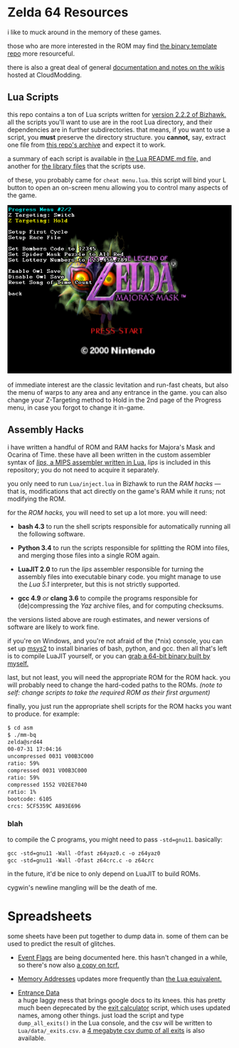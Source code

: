 # Zelda 64 Resources

i like to muck around in the memory of these games.

those who are more interested in the ROM may find [the binary template repo][bt]
more resourceful.

there is also a great deal of general [documentation and notes
on the wikis][cm] hosted at CloudModding.

[bt]: //github.com/EntranceJew/zelda-binary-templates
[cm]: //cloudmodding.com/wiki

## Lua Scripts

this repo contains a ton of Lua scripts
written for [version 2.2.2 of Bizhawk.][bizhawk]
all the scripts you'll want to use are in the root Lua directory,
and their dependencies are in further subdirectories.
that means, if you want to use a script,
you **must** preserve the directory structure.
you **cannot,** say, extract one file from [this repo's archive][arch]
and expect it to work.

[bizhawk]: http://tasvideos.org/BizHawk.html
[arch]: //github.com/notwa/mm/archive/master.zip

a summary of each script is available in [the Lua README.md file,][luarm]
and another for [the library files][librm] that the scripts use.

[luarm]: /Lua/README.md
[librm]: /Lua/lib/README.md

of these, you probably came for `cheat menu.lua`.
this script will bind your L button to open an on-screen menu
allowing you to control many aspects of the game.

![cheat menu.lua in action](/img/M_US10.2016-10-02%2019.02.17.png)

of immediate interest are the classic levitation and run-fast cheats,
but also the menu of warps to any area and any entrance in the game.
you can also change your Z-Targeting method to Hold in the 2nd
page of the Progress menu, in case you forgot to change it in-game.

## Assembly Hacks

i have written a handful of ROM and RAM hacks for Majora's Mask and Ocarina of Time.
these have all been written in the custom assembler syntax of
[_lips,_ a MIPS assembler written in Lua.][lips]
_lips_ is included in this repository; you do not need to acquire it separately.

[lips]: //github.com/notwa/lips

you only need to run `Lua/inject.lua` in Bizhawk
to run the *RAM hacks* — that is, modifications that act
directly on the game's RAM while it runs; not modifying the ROM.

for the *ROM hacks,* you will need to set up a lot more.
you will need:

* **bash 4.3** to run the shell scripts responsible for
  automatically running all the following software.

* **Python 3.4** to run the scripts responsible for
  splitting the ROM into files, and merging those files into a single ROM again.

* **LuaJIT 2.0** to run the *lips* assembler responsible for
  turning the assembly files into executable binary code.
  you might manage to use the *Lua 5.1* interpreter,
  but this is not strictly supported.

* **gcc 4.9** *or* **clang 3.6** to compile the programs responsible for
  (de)compressing the *Yaz* archive files, and for computing checksums.

the versions listed above are rough estimates, and newer versions of software
are likely to work fine.

if you're on Windows, and you're not afraid of the (\*nix) console,
you can set up [msys2](//www.msys2.org/)
to install binaries of bash, python, and gcc.
then all that's left is to compile LuaJIT yourself,
or you can [grab a 64-bit binary built by myself.](//eaguru.guru/t/luajit.7z)

last, but not least, you will need the appropriate ROM for the ROM hack.
you will probably need to change the hard-coded paths to the ROMs.
*(note to self: change scripts to take the required ROM as their first argument)*

finally, you just run the appropriate shell scripts
for the ROM hacks you want to produce. for example:
```
$ cd asm
$ ./mm-bq
zelda@srd44
00-07-31 17:04:16
uncompressed 0031 V00B3C000
ratio: 59%
compressed 0031 V00B3C000
ratio: 59%
compressed 1552 V02EE7040
ratio: 1%
bootcode: 6105
crcs: 5CF5359C A893E696
```

### blah

to compile the C programs, you might need to pass `-std=gnu11`. basically:
```
gcc -std=gnu11 -Wall -Ofast z64yaz0.c -o z64yaz0
gcc -std=gnu11 -Wall -Ofast z64crc.c -o z64crc
```

in the future, it'd be nice to only depend on LuaJIT to build ROMs.

cygwin's newline mangling will be the death of me.

# Spreadsheets

some sheets have been put together to dump data in.
some of them can be used to predict the result of glitches.

* [Event Flags][eventflags]
  are being documented here. this hasn't changed in a while,
  so there's now also [a copy on tcrf.][tcrfevent]

* [Memory Addresses][gs_addrs]
  updates more frequently than [the Lua equivalent.][noice]

* [Entrance Data][ed]  
  a huge laggy mess that brings google docs to its knees.
  this has pretty much been deprecated by the [exit calculator][calc] script,
  which uses updated names, among other things.
  just load the script and type `dump_all_exits()` in the Lua console,
  and the csv will be written to `Lua/data/_exits.csv`.
  a [4 megabyte csv dump of all exits][csv] is also available.

<!--
* [Get Item Manipulation][gim]  
  mzxrules did the original OoT one, i just jammed in MM's data for the item table and chest contents.
  *spoilers:* no desirable results besides light arrows, if it were even possible.
  _potential crashes are not taken account for._
-->

[eventflags]: //docs.google.com/spreadsheets/d/181V9dR5vBROdCVB4FkljG5oz2O4gGU5OTAkoPQX9X10
[tcrfevent]: //tcrf.net/Proto:The_Legend_of_Zelda:_Majora%27s_Mask/Debug_Version/Event_Editor#week_event_reg
[gs_addrs]: //docs.google.com/spreadsheets/d/1HD8yZM1Jza3O8zO28n3k_Rjwdx58RSMA03915l51oDA
[noice]: /Lua/lib/addrs/M/common.lua
[ed]: //docs.google.com/spreadsheets/d/1e9kDyAW0gxXHFWS-GNEtVIo-rp39wQJJOtf3B0ehhqY
[calc]: /Lua/monitor%20exits.lua
[csv]: //eaguru.guru/t/_exits.csv
[gim]: //docs.google.com/spreadsheets/d/17LsLbF6aRePVRxisui8azPtDBfPmjugWIf91wPuXTsY
